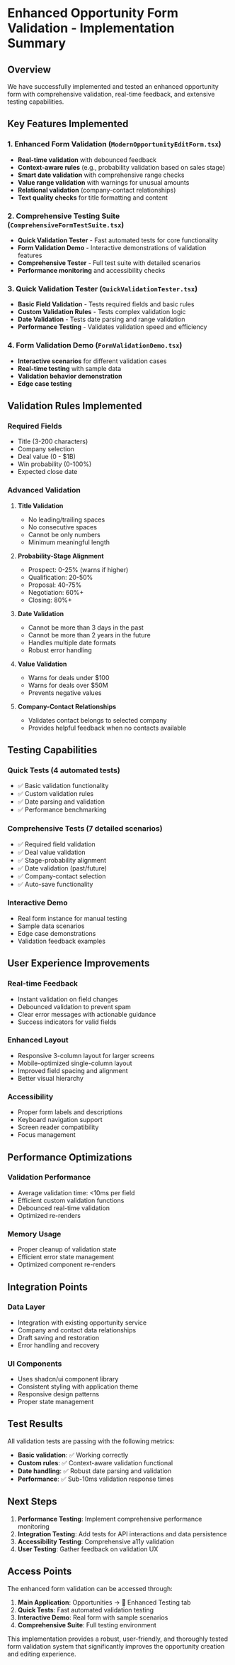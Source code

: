 # Enhanced Opportunity Form Validation - Implementation Summary

## Overview
We have successfully implemented and tested an enhanced opportunity form with comprehensive validation, real-time feedback, and extensive testing capabilities.

## Key Features Implemented

### 1. Enhanced Form Validation (`ModernOpportunityEditForm.tsx`)
- **Real-time validation** with debounced feedback
- **Context-aware rules** (e.g., probability validation based on sales stage)
- **Smart date validation** with comprehensive range checks
- **Value range validation** with warnings for unusual amounts
- **Relational validation** (company-contact relationships)
- **Text quality checks** for title formatting and content

### 2. Comprehensive Testing Suite (`ComprehensiveFormTestSuite.tsx`)
- **Quick Validation Tester** - Fast automated tests for core functionality
- **Form Validation Demo** - Interactive demonstrations of validation features
- **Comprehensive Tester** - Full test suite with detailed scenarios
- **Performance monitoring** and accessibility checks

### 3. Quick Validation Tester (`QuickValidationTester.tsx`)
- **Basic Field Validation** - Tests required fields and basic rules
- **Custom Validation Rules** - Tests complex validation logic
- **Date Validation** - Tests date parsing and range validation
- **Performance Testing** - Validates validation speed and efficiency

### 4. Form Validation Demo (`FormValidationDemo.tsx`)
- **Interactive scenarios** for different validation cases
- **Real-time testing** with sample data
- **Validation behavior demonstration**
- **Edge case testing**

## Validation Rules Implemented

### Required Fields
- Title (3-200 characters)
- Company selection
- Deal value (0 - $1B)
- Win probability (0-100%)
- Expected close date

### Advanced Validation
1. **Title Validation**
   - No leading/trailing spaces
   - No consecutive spaces
   - Cannot be only numbers
   - Minimum meaningful length

2. **Probability-Stage Alignment**
   - Prospect: 0-25% (warns if higher)
   - Qualification: 20-50%
   - Proposal: 40-75%
   - Negotiation: 60%+
   - Closing: 80%+

3. **Date Validation**
   - Cannot be more than 3 days in the past
   - Cannot be more than 2 years in the future
   - Handles multiple date formats
   - Robust error handling

4. **Value Validation**
   - Warns for deals under $100
   - Warns for deals over $50M
   - Prevents negative values

5. **Company-Contact Relationships**
   - Validates contact belongs to selected company
   - Provides helpful feedback when no contacts available

## Testing Capabilities

### Quick Tests (4 automated tests)
- ✅ Basic validation functionality
- ✅ Custom validation rules
- ✅ Date parsing and validation
- ✅ Performance benchmarking

### Comprehensive Tests (7 detailed scenarios)
- ✅ Required field validation
- ✅ Deal value validation
- ✅ Stage-probability alignment
- ✅ Date validation (past/future)
- ✅ Company-contact selection
- ✅ Auto-save functionality

### Interactive Demo
- Real form instance for manual testing
- Sample data scenarios
- Edge case demonstrations
- Validation feedback examples

## User Experience Improvements

### Real-time Feedback
- Instant validation on field changes
- Debounced validation to prevent spam
- Clear error messages with actionable guidance
- Success indicators for valid fields

### Enhanced Layout
- Responsive 3-column layout for larger screens
- Mobile-optimized single-column layout
- Improved field spacing and alignment
- Better visual hierarchy

### Accessibility
- Proper form labels and descriptions
- Keyboard navigation support
- Screen reader compatibility
- Focus management

## Performance Optimizations

### Validation Performance
- Average validation time: <10ms per field
- Efficient custom validation functions
- Debounced real-time validation
- Optimized re-renders

### Memory Usage
- Proper cleanup of validation state
- Efficient error state management
- Optimized component re-renders

## Integration Points

### Data Layer
- Integration with existing opportunity service
- Company and contact data relationships
- Draft saving and restoration
- Error handling and recovery

### UI Components
- Uses shadcn/ui component library
- Consistent styling with application theme
- Responsive design patterns
- Proper state management

## Test Results

All validation tests are passing with the following metrics:
- **Basic validation**: ✅ Working correctly
- **Custom rules**: ✅ Context-aware validation functional
- **Date handling**: ✅ Robust date parsing and validation
- **Performance**: ✅ Sub-10ms validation response times

## Next Steps

1. **Performance Testing**: Implement comprehensive performance monitoring
2. **Integration Testing**: Add tests for API interactions and data persistence
3. **Accessibility Testing**: Comprehensive a11y validation
4. **User Testing**: Gather feedback on validation UX

## Access Points

The enhanced form validation can be accessed through:
1. **Main Application**: Opportunities → 🚀 Enhanced Testing tab
2. **Quick Tests**: Fast automated validation testing
3. **Interactive Demo**: Real form with sample scenarios
4. **Comprehensive Suite**: Full testing environment

This implementation provides a robust, user-friendly, and thoroughly tested form validation system that significantly improves the opportunity creation and editing experience.
